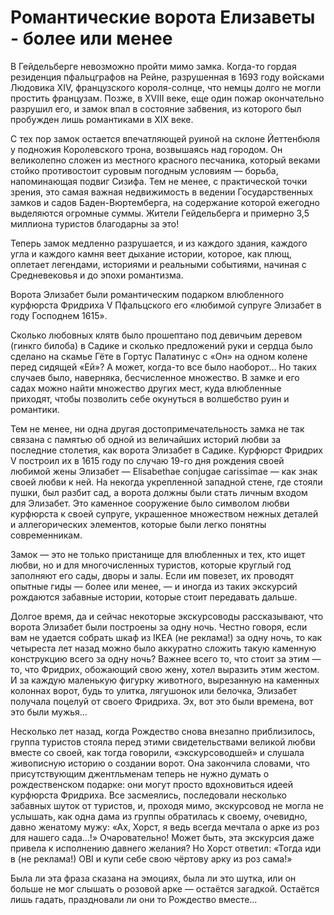 # Романтические ворота Елизаветы - более или менее

В Гейдельберге невозможно пройти мимо замка. Когда-то гордая резиденция пфальцграфов на Рейне, разрушенная в 1693 году войсками Людовика XIV, французского короля-солнце, что немцы долго не могли простить французам. Позже, в XVIII веке, еще один пожар окончательно разрушил его, и замок впал в состояние забвения, из которого был пробужден лишь романтиками в XIX веке.

С тех пор замок остается впечатляющей руиной на склоне Йеттенбюля у подножия Королевского трона, возвышаясь над городом. Он великолепно сложен из местного красного песчаника, который веками стойко противостоит суровым погодным условиям — борьба, напоминающая подвиг Сизифа. Тем не менее, с практической точки зрения, это самая важная недвижимость в ведении Государственных замков и садов Баден-Вюртемберга, на содержание которой ежегодно выделяются огромные суммы. Жители Гейдельберга и примерно 3,5 миллиона туристов благодарны за это!

Теперь замок медленно разрушается, и из каждого здания, каждого угла и каждого камня веет дыхание истории, которое, как плющ, оплетает легендами, историями и реальными событиями, начиная с Средневековья и до эпохи романтизма.

Ворота Элизабет были романтическим подарком влюбленного курфюрста Фридриха V Пфальцского его «любимой супруге Элизабет в году Господнем 1615».

Сколько любовных клятв было прошептано под девичьим деревом (гинкго билоба) в Садике и сколько предложений руки и сердца было сделано на скамье Гёте в Гортус Палатинус с «Он» на одном колене перед сидящей «Ей»? А может, когда-то все было наоборот… Но таких случаев было, наверняка, бесчисленное множество. В замке и его садах можно найти множество других мест, куда влюбленные приходят, чтобы позволить себе окунуться в волшебство руин и романтики.

Тем не менее, ни одна другая достопримечательность замка не так связана с памятью об одной из величайших историй любви за последние столетия, как ворота Элизабет в Садике. Курфюрст Фридрих V построил их в 1615 году по случаю 19-го дня рождения своей любимой жены Элизабет — Elisabethae conjugae carissimae — как знак своей любви к ней. На некогда укрепленной западной стене, где стояли пушки, был разбит сад, а ворота должны были стать личным входом для Элизабет. Это каменное сооружение было символом любви курфюрста к своей супруге, украшенное множеством нежных деталей и аллегорических элементов, которые были легко понятны современникам.

Замок — это не только пристанище для влюбленных и тех, кто ищет любви, но и для многочисленных туристов, которые круглый год заполняют его сады, дворы и залы. Если им повезет, их проводят опытные гиды — более или менее, — и иногда из таких экскурсий рождаются забавные истории, которые стоит передавать дальше.

Долгое время, да и сейчас некоторые экскурсоводы рассказывают, что ворота Элизабет были построены за одну ночь. Честно говоря, если вам не удается собрать шкаф из IKEA (не реклама!) за одну ночь, то как четыреста лет назад можно было аккуратно сложить такую каменную конструкцию всего за одну ночь? Важнее всего то, что стоит за этим — то, что Фридрих, обожающий свою жену, хотел выразить этим жестом. И за каждую маленькую фигурку животного, вырезанную на каменных колоннах ворот, будь то улитка, лягушонок или белочка, Элизабет получала поцелуй от своего Фридриха. Эх, вот это были времена, вот это были мужья…

Несколько лет назад, когда Рождество снова внезапно приблизилось, группа туристов стояла перед этими свидетельствами великой любви вместе со своей, как тогда говорили, «экскурсоводшей» и слушала живописную историю о создании ворот. Она закончила словами, что присутствующим джентльменам теперь не нужно думать о рождественском подарке: они могут просто вдохновиться идеей курфюрста Фридриха. Все засмеялись, последовали несколько забавных шуток от туристов, и, проходя мимо, экскурсовод не могла не услышать, как одна дама из группы обратилась к своему, очевидно, давно женатому мужу: «Ах, Хорст, я ведь всегда мечтала о арке из роз для нашего сада…!» Очаровательно! Может быть, эта экскурсия даже привела к исполнению давнего желания? Но Хорст ответил: «Тогда иди в (не реклама!) OBI и купи себе свою чёртову арку из роз сама!»

Была ли эта фраза сказана на эмоциях, была ли это шутка, или он больше не мог слышать о розовой арке — остаётся загадкой. Остаётся лишь гадать, праздновали ли они то Рождество вместе…
